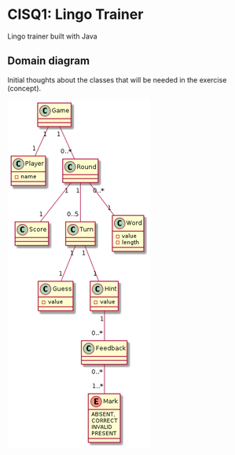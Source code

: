 # CISQ1: Lingo Trainer

Lingo trainer built with Java

## Domain diagram

Initial thoughts about the classes that will be needed in the exercise (concept).

![domain_diagram](/documentation/domain/domain.png)

